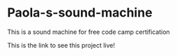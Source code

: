# Paola-s-sound-machine
This is a sound machine for free code camp certification 

This is the link to see this project live! 
